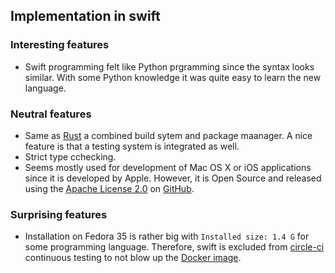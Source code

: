 ## Implementation in swift

### Interesting features

* Swift programming felt like Python prgramming since the syntax looks similar. With some Python knowledge it was quite easy to learn the new language. 

### Neutral features

* Same as [Rust](https://github.com/diehlpk/monte-carlo-codes/tree/main/rust) a combined build sytem and package maanager. A nice feature is that a testing system is integrated as well. 
* Strict type cchecking. 
* Seems mostly used for development of Mac OS X or iOS applications since it is developed by Apple. However, it is Open Source and released using the [Apache License 2.0](https://github.com/apple/swift/blob/main/LICENSE.txt) on [GitHub](https://github.com/apple/swift).

### Surprising features

* Installation on Fedora 35 is rather big with `Installed size: 1.4 G` for some programming language. Therefore, swift is excluded from [circle-ci](https://app.circleci.com/pipelines/github/diehlpk/monte-carlo-codes?branch=main) continuous testing to not blow up the [Docker image](https://hub.docker.com/r/diehlpk/monte-carlo-codes). 
